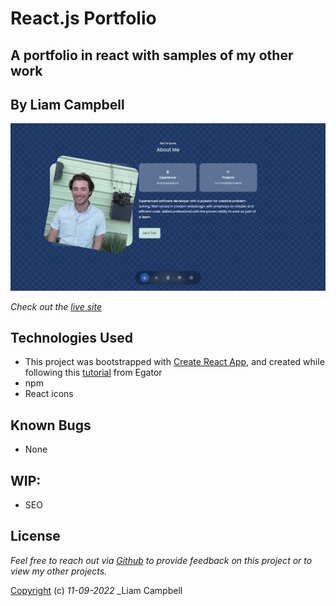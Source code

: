 # React.js Portfolio

## A portfolio in react with samples of my other work

## By Liam Campbell

![Site example](src/assets/appscreenshot.png)

_Check out the [live site](https://lcmpbll.github.io/react-portfolio/)_


## Technologies Used

* This project was bootstrapped with [Create React App](https://github.com/facebook/create-react-app), and created while following this [tutorial](https://www.youtube.com/watch?v=G-Cr00UYokU&t=1809s) from Egator
* npm 
* React icons

## Known Bugs
* None

## WIP:
* SEO


## License

_Feel free to reach out via [Github](github.com.lcmpbll) to provide feedback on this project or to view my other projects._

[Copyright](LICENSE) (c) _11-09-2022_ _Liam Campbell

